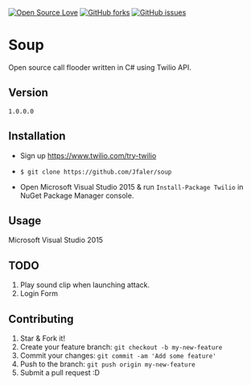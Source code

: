 [![Open Source Love](https://badges.frapsoft.com/os/v1/open-source.png?v=103)](https://github.com/Jfaler/soup/)
[![GitHub forks](https://img.shields.io/github/forks/Jfaler/soup.svg)](https://github.com/Jfaler/soup/network)
[![GitHub issues](https://img.shields.io/github/issues/jfaler/soup.svg)](https://github.com/jfaler/soup/issues)
# Soup
Open source call flooder written in C# using Twilio API.

## Version
`
1.0.0.0
`
## Installation

* Sign up https://www.twilio.com/try-twilio

* `$ git clone https://github.com/Jfaler/soup`

* Open Microsoft Visual Studio 2015 & run `Install-Package Twilio` in NuGet Package Manager console.

## Usage

Microsoft Visual Studio 2015

## TODO 

1. Play sound clip when launching attack.
2. Login Form

## Contributing

1. Star & Fork it!
2. Create your feature branch: `git checkout -b my-new-feature`
3. Commit your changes: `git commit -am 'Add some feature'`
4. Push to the branch: `git push origin my-new-feature`
5. Submit a pull request :D


